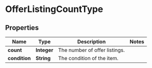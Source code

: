 
# OfferListingCountType

## Properties
Name | Type | Description | Notes
------------ | ------------- | ------------- | -------------
**count** | **Integer** | The number of offer listings. | 
**condition** | **String** | The condition of the item. | 



